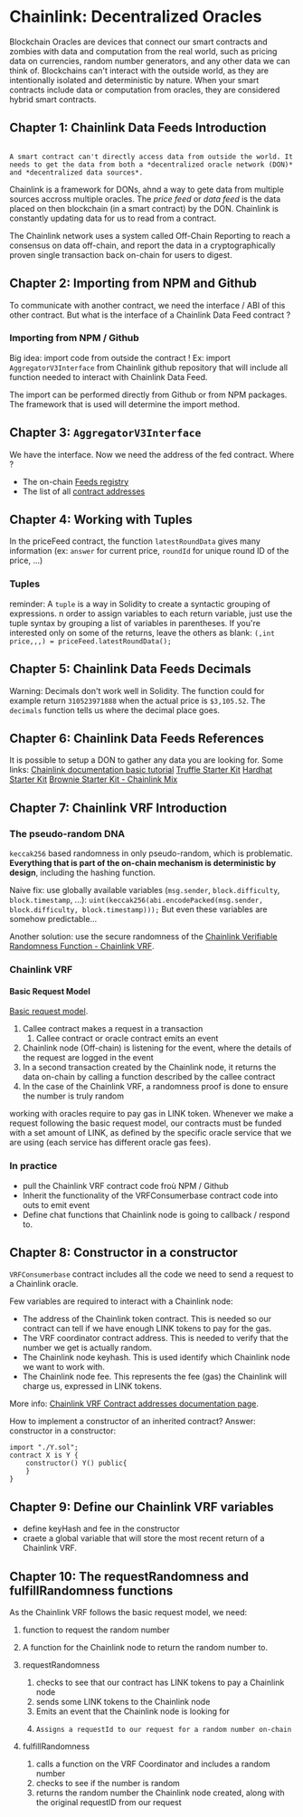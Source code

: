# Chainlink: Decentralized Oracles

Blockchain Oracles are devices that connect our smart contracts and zombies with data and computation from the real world, such as pricing data on currencies, random number generators, and any other data we can think of. Blockchains can't interact with the outside world, as they are intentionally isolated and deterministic by nature. When your smart contracts include data or computation from oracles, they are considered hybrid smart contracts.

## Chapter 1: Chainlink Data Feeds Introduction
                                                                                                                                                                                                                   A smart contract can't directly access data from outside the world. It needs to get the data from both a *decentralized oracle network (DON)* and *decentralized data sources*.
Chainlink is a framework for DONs, ahnd a way to gete data from multiple sources accross multiple oracles. The *price feed* or *data feed* is the data placed on then blockchain (in a smart contract) by the DON.
Chainlink is constantly updating data for us to read from a contract.

The Chainlink network uses a system called Off-Chain Reporting to reach a consensus on data off-chain, and report the data in a cryptographically proven single transaction back on-chain for users to digest.

## Chapter 2: Importing from NPM and Github

To communicate with another contract, we need the interface / ABI of this other contract. But what is the interface of a Chainlink Data Feed contract ?

### Importing from NPM / Github
Big idea: import code from outside the contract !
Ex: import `AggregatorV3Interface` from Chainlink github repository that will include all function needed to interact with Chainlink Data Feed.

The import can be performed directly from Github or from NPM packages. The framework that is used will determine the import method.

## Chapter 3: `AggregatorV3Interface`

We have the interface. Now we need the address of the fed contract. Where ?
- The on-chain [Feeds registry](https://docs.chain.link/docs/feed-registry/)
- The list of all [contract addresses](https://docs.chain.link/docs/reference-contracts/)

## Chapter 4: Working with Tuples

In the priceFeed contract, the function `latestRoundData` gives many information (ex: `answer` for current price, `roundId` for unique round ID of the price, ...)
### Tuples
reminder: A `tuple` is a way in Solidity to create a syntactic grouping of expressions.
n order to assign variables to each return variable, just use the tuple syntax by grouping a list of variables in parentheses.
If you're interested only on some of the returns, leave the others as blank:
`(,int price,,,) = priceFeed.latestRoundData();`

## Chapter 5: Chainlink Data Feeds Decimals
Warning: Decimals don't work well in Solidity. The function could for example return `310523971888` when the actual price is `$3,105.52`.
The `decimals` function tells us where the decimal place goes.

## Chapter 6: Chainlink Data Feeds References
It is possible to setup a DON to gather any data you are looking for.
Some links:
[Chainlink documentation basic tutorial](https://docs.chain.link/docs/beginners-tutorial/)
[Truffle Starter Kit](https://github.com/smartcontractkit/truffle-starter-kit)
[Hardhat Starter Kit](https://github.com/smartcontractkit/hardhat-starter-kit)
[Brownie Starter Kit - Chainlink Mix](https://github.com/smartcontractkit/chainlink-mix)

## Chapter 7: Chainlink VRF Introduction

### The pseudo-random DNA
`keccak256` based randomness in only pseudo-random, which is problematic. **Everything that is part of the on-chain mechanism is deterministic by design**, including the hashing function.

Naive fix: use globally available variables (`msg.sender`, `block.difficulty`, `block.timestamp`, ...):
`uint(keccak256(abi.encodePacked(msg.sender, block.difficulty, block.timestamp)));`
But even these variables are somehow predictable...

Another solution: use the secure randomness of the [Chainlink Verifiable Randomness Function - Chainlink VRF](https://docs.chain.link/docs/get-a-random-number/).

### Chainlink VRF
#### Basic Request Model
[Basic request model](https://docs.chain.link/docs/architecture-request-model/).


1. Callee contract makes a request in a transaction
    1. Callee contract or oracle contract emits an event
2. Chainlink node (Off-chain) is listening for the event, where the details of the request are logged in the event
3. In a second transaction created by the Chainlink node, it returns the data on-chain by calling a function described by the callee contract
4. In the case of the Chainlink VRF, a randomness proof is done to ensure the number is truly random

working with oracles require to pay gas in LINK token. Whenever we make a request following the basic request model, our contracts must be funded with a set amount of LINK, as defined by the specific oracle service that we are using (each service has different oracle gas fees).

### In practice
- pull the Chainlink VRF contract code froù NPM / Github
- Inherit the functionality of the VRFConsumerbase contract code into outs to emit event
- Define chat functions that Chainlink node is going to callback / respond to.

## Chapter 8: Constructor in a constructor

`VRFConsumerbase` contract includes all the code we need to send a request to a Chainlink oracle.

Few variables are required to interact with a Chainlink node:
- The address of the Chainlink token contract. This is needed so our contract can tell if we have enough LINK tokens to pay for the gas.
- The VRF coordinator contract address. This is needed to verify that the number we get is actually random.
- The Chainlink node keyhash. This is used identify which Chainlink node we want to work with.
- The Chainlink node fee. This represents the fee (gas) the Chainlink will charge us, expressed in LINK tokens.

More info: [Chainlink VRF Contract addresses documentation page](https://docs.chain.link/docs/vrf-contracts/).

How to implement a constructor of an inherited contract? Answer: constructor in a constructor:

```
import "./Y.sol";
contract X is Y {
    constructor() Y() public{
    }
}
```

## Chapter 9: Define our Chainlink VRF variables
- define keyHash and fee in the constructor
- craete a global variable that will store the most recent return of a Chainlink VRF.

## Chapter 10: The requestRandomness and fulfillRandomness functions

As the Chainlink VRF follows the basic request model, we need:
1. function to request the random number
2. A function for the Chainlink node to return the random number to.

1. requestRandomness
   1. checks to see that our contract has LINK tokens to pay a Chainlink node
   2. sends some LINK tokens to the Chainlink node
   3. Emits an event that the Chainlink node is looking for
   4.     Assigns a requestId to our request for a random number on-chain
2. fulfillRandomness
   1. calls a function on the VRF Coordinator and includes a random number
   2. checks to see if the number is random
   3. returns the random number the Chainlink node created, along with the original requestID from our request

